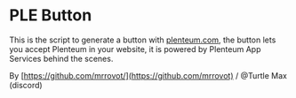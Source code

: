 # PLE Button

This is the script to generate a button with [plenteum.com](https://www.plenteum.com/widgets/button/), the button lets you accept Plenteum in your website, it is powered by Plenteum App Services behind the scenes.

By [https://github.com/mrrovot/](https://github.com/mrrovot) / @Turtle Max (discord)
